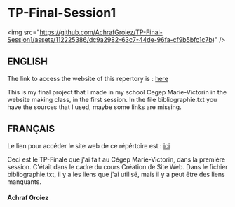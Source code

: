 # TP-Final-Session1
<img src="https://github.com/AchrafGroiez/TP-Final-Session1/assets/112225386/dc9a2982-63c7-44de-96fa-cf9b5bfc1c7b)" />

## ENGLISH
The link to access the website of this repertory is : <a href="https://achrafgroiez.github.io/TP-Final-Session1/html/index.html">here </a>

This is my final project that I made in my school Cegep Marie-Victorin in the website making class, in the first session. In the file bibliographie.txt you have the sources that I used, maybe some links are missing.

## FRANÇAIS
Le lien pour accéder le site web de ce répértoire est : <a href="https://achrafgroiez.github.io/TP-Final-Session1/html/index.html">ici</a>

Ceci est le TP-Finale que j'ai fait au Cégep Marie-Victorin, dans la première session. C'était dans le cadre du cours Création de Site Web. Dans le fichier bibliographie.txt, il y a les liens que j'ai utilisé, mais il y a peut être des liens manquants.

#### Achraf Groiez
